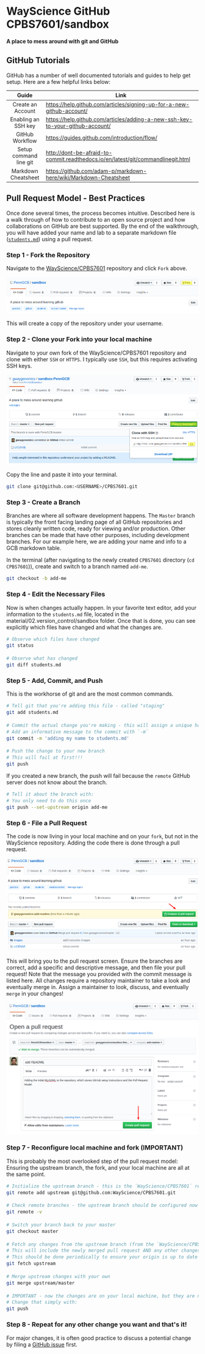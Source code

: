 # WayScience GitHub CPBS7601/sandbox

**A place to mess around with git and GitHub**

## GitHub Tutorials

GitHub has a number of well documented tutorials and guides to help get setup.
Here are a few helpful links below:

|         Guide          | Link                                                                             |
| :--------------------: | -------------------------------------------------------------------------------- |
|   Create an Account    | https://help.github.com/articles/signing-up-for-a-new-github-account/            |
|  Enabling an SSH key   | https://help.github.com/articles/adding-a-new-ssh-key-to-your-github-account/    |
|    GitHub Workflow     | https://guides.github.com/introduction/flow/                                     |
| Setup command line git | http://dont-be-afraid-to-commit.readthedocs.io/en/latest/git/commandlinegit.html |
|  Markdown Cheatsheet   | https://github.com/adam-p/markdown-here/wiki/Markdown-Cheatsheet                 |

## Pull Request Model - Best Practices

Once done several times, the process becomes intuitive.
Described here is a walk through of how to contribute to an open source project and how collaborations on GitHub are best supported.
By the end of the walkthrough, you will have added your name and lab to a separate markdown file ([`students.md`](students.md)) using a pull request.

### Step 1 - Fork the Repository

Navigate to the [WayScience/CPBS7601](https://github.com/WayScience/CPBS7601/tree/main) repository and click `Fork` above.

![fork](images/fork.png?raw=true)

This will create a copy of the repository under your username.

### Step 2 - Clone your Fork into your local machine

Navigate to your own fork of the WayScience/CPBS7601 repository and clone with either `SSH` or `HTTPS`.
I typically use `SSH`, but this requires activating SSH keys.

![clone](images/clone.png?raw=true)

Copy the line and paste it into your terminal.

```sh
git clone git@github.com:<USERNAME>/CPBS7601.git
```

### Step 3 - Create a Branch

Branches are where all software development happens.
The `Master` branch is typically the front facing landing page of all GitHub repositories and stores cleanly written code, ready for viewing and/or production.
Other branches can be made that have other purposes, including development branches.
For our example here, we are adding your name and info to a GCB markdown table.

In the terminal (after navigating to the newly created `CPBS7601` directory (`cd CPBS7601`)), create and switch to a branch named `add-me`.

```sh
git checkout -b add-me
```

### Step 4 - Edit the Necessary Files

Now is when changes actually happen.
In your favorite text editor, add your information to the `students.md` file, located in the material/02.version_control/sandbox folder.
Once that is done, you can see explicitly which files have changed and what the changes are.

```sh
# Observe which files have changed
git status

# Observe what has changed
git diff students.md
```

### Step 5 - Add, Commit, and Push

This is the workhorse of git and are the most common commands.

```sh
# Tell git that you're adding this file - called "staging"
git add students.md

# Commit the actual change you're making - this will assign a unique hash to the change
# Add an informative message to the commit with `-m`
git commit -m 'adding my name to students.md'

# Push the change to your new branch
# This will fail at first!!!
git push
```

If you created a new branch, the push will fail because the `remote` GitHub server does not know about the branch.

```sh
# Tell it about the branch with:
# You only need to do this once
git push --set-upstream origin add-me
```

### Step 6 - File a Pull Request

The code is now living in your local machine and on your `fork`, but not in the WayScience repository.
Adding the code there is done through a pull request.

![pull_request](images/pull_request.png?raw=true)

This will bring you to the pull request screen.
Ensure the branches are correct, add a specific and descriptive message, and then file your pull request!
Note that the message you provided with the commit message is listed here.
All changes require a repository maintainer to take a look and eventually merge in.
Assign a maintainer to look, discuss, and eventually `merge` in your changes!

![pull_request_notes](images/pull_request_notes.png?raw=true)

### Step 7 - Reconfigure local machine and fork (IMPORTANT)

This is probably the most overlooked step of the pull request model: Ensuring the upstream branch, the fork, and your local machine are all at the same point.

```sh
# Initialize the upstream branch - this is the `WayScience/CPBS7601` repository that your fork is of
git remote add upstream git@github.com:WayScience/CPBS7601.git

# Check remote branches - the upstream branch should be configured now
git remote -v

# Switch your branch back to your master
git checkout master

# Fetch any changes from the upstream branch (from the `WayScience/CPBS7601`)
# This will include the newly merged pull request AND any other changes made by others
# This should be done periodically to ensure your origin is up to date with the upstream
git fetch upstream

# Merge upstream changes with your own
git merge upstream/master

# IMPORTANT - now the changes are on your local machine, but they are not yet on your remote GitHub repository!
# Change that simply with:
git push
```

### Step 8 - Repeat for any other change you want and that's it!

For major changes, it is often good practice to discuss a potential change by filing a [GitHub issue](https://github.com/WayScience/sandbox/issues) first.
